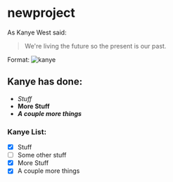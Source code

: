 # newproject
As Kanye West said:

> We're living the future so
> the present is our past.

Format: ![kanye](Kanye_West.jpg)

## Kanye has done:
* *Stuff*
* **More Stuff**
* *__A couple more things__*

### Kanye List:
- [x] Stuff
- [ ] Some other stuff
- [x] More Stuff
- [x] A couple more things